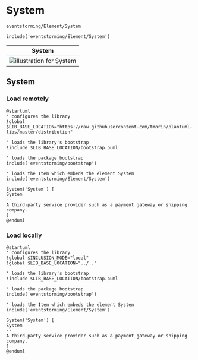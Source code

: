 # System

```text
eventstorming/Element/System
```

```text
include('eventstorming/Element/System')
```

|                    System                     |
|:---------------------------------------------:|
| ![illustration for System](/System.Local.png) |

## System

### Load remotely

```plantuml
@startuml
' configures the library
!global $LIB_BASE_LOCATION="https://raw.githubusercontent.com/tmorin/plantuml-libs/master/distribution"

' loads the library's bootstrap
!include $LIB_BASE_LOCATION/bootstrap.puml

' loads the package bootstrap
include('eventstorming/bootstrap')

' loads the Item which embeds the element System
include('eventstorming/Element/System')

System('System') [
System
--
A third-party service provider such as a payment gateway or shipping company.
]
@enduml
```

### Load locally

```plantuml
@startuml
' configures the library
!global $INCLUSION_MODE="local"
!global $LIB_BASE_LOCATION="../.."

' loads the library's bootstrap
!include $LIB_BASE_LOCATION/bootstrap.puml

' loads the package bootstrap
include('eventstorming/bootstrap')

' loads the Item which embeds the element System
include('eventstorming/Element/System')

System('System') [
System
--
A third-party service provider such as a payment gateway or shipping company.
]
@enduml
```
